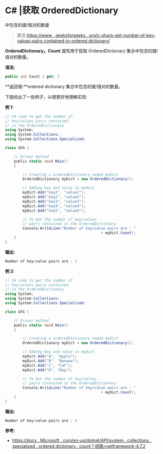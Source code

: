 # C# |获取 OrderedDictionary

中包含的键/值对的数量

> 原文:[https://www . geeksforgeeks . org/c-sharp-get-number-of-key-values-pairs-contained-in-ordered dictionary/](https://www.geeksforgeeks.org/c-sharp-get-the-number-of-key-values-pairs-contained-in-ordereddictionary/)

**OrderedDictionary。Count** 属性用于获取 OrderedDictionary 集合中包含的键/值对的数量。

**语法:**

```cs
public int Count { get; }

```

**返回值:**ordered dictionary 集合中包含的键/值对的数量。

下面给出了一些例子，以便更好地理解实现:

**例 1:**

```cs
// C# code to get the number of
// key/values pairs contained
// in the OrderedDictionary
using System;
using System.Collections;
using System.Collections.Specialized;

class GFG {

    // Driver method
    public static void Main()
    {

        // Creating a orderedDictionary named myDict
        OrderedDictionary myDict = new OrderedDictionary();

        // Adding key and value in myDict
        myDict.Add("key1", "value1");
        myDict.Add("key2", "value2");
        myDict.Add("key3", "value3");
        myDict.Add("key4", "value4");
        myDict.Add("key5", "value5");

        // To Get the number of key/values
        // pairs contained in the OrderedDictionary
        Console.WriteLine("Number of key/value pairs are : " 
                                            + myDict.Count);
    }
}
```

**输出:**

```cs
Number of key/value pairs are : 5

```

**例 2:**

```cs
// C# code to get the number of
// key/values pairs contained
// in the OrderedDictionary
using System;
using System.Collections;
using System.Collections.Specialized;

class GFG {

    // Driver method
    public static void Main()
    {

        // Creating a orderedDictionary named myDict
        OrderedDictionary myDict = new OrderedDictionary();

        // Adding key and value in myDict
        myDict.Add("A", "Apple");
        myDict.Add("B", "Banana");
        myDict.Add("C", "Cat");
        myDict.Add("D", "Dog");

        // To Get the number of key/values
        // pairs contained in the OrderedDictionary
        Console.WriteLine("Number of key/value pairs are : " 
                                            + myDict.Count);
    }
}
```

**输出:**

```cs
Number of key/value pairs are : 4

```

**参考:**

*   [https://docs . Microsoft . com/en-us/dotnet/API/system . collections . specialized . ordered dictionary . count？视图=netframework-4.7.2](https://docs.microsoft.com/en-us/dotnet/api/system.collections.specialized.ordereddictionary.count?view=netframework-4.7.2)